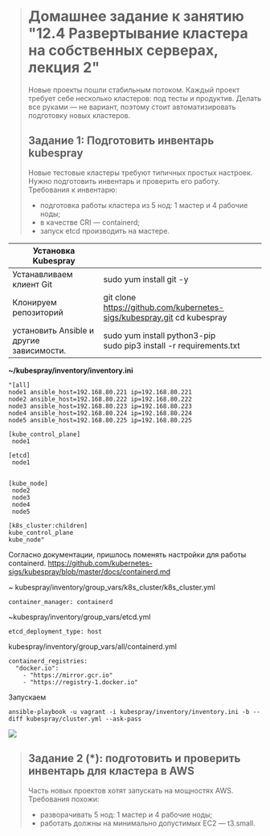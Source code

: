 > # Домашнее задание к занятию "12.4 Развертывание кластера на собственных серверах, лекция 2"
> Новые проекты пошли стабильным потоком. Каждый проект требует себе несколько кластеров: под тесты и продуктив. Делать все руками — не вариант, поэтому стоит автоматизировать подготовку новых кластеров.
>
> ## Задание 1: Подготовить инвентарь kubespray
> Новые тестовые кластеры требуют типичных простых настроек. Нужно подготовить инвентарь и проверить его работу. Требования к инвентарю:
> * подготовка работы кластера из 5 нод: 1 мастер и 4 рабочие ноды;
> * в качестве CRI — containerd;
> * запуск etcd производить на мастере.
>





| Установка Kubespray                      |                                                              |
| ---------------------------------------- | ------------------------------------------------------------ |
| Устанавливаем клиент Git                 | sudo yum install git -y                                      |
| Клонируем репозиторий                    | git clone  https://github.com/kubernetes-sigs/kubespray.git     cd kubespray |
| установить Ansible и другие зависимости. | sudo yum install python3-pip<br/>sudo pip3 install -r requirements.txt |



**~/kubespray/inventory/inventory.ini**

```
"[all]
node1 ansible_host=192.168.80.221 ip=192.168.80.221
node2 ansible_host=192.168.80.222 ip=192.168.80.222
node3 ansible_host=192.168.80.223 ip=192.168.80.223
node4 ansible_host=192.168.80.224 ip=192.168.80.224
node5 ansible_host=192.168.80.225 ip=192.168.80.225

[kube_control_plane]
 node1

[etcd]
 node1


[kube_node]
 node2
 node3
 node4
 node5

[k8s_cluster:children]
kube_control_plane
kube_node"

```

Согласно документации, пришлось поменять настройки для работы containerd.
https://github.com/kubernetes-sigs/kubespray/blob/master/docs/containerd.md

~ kubespray/inventory/group_vars/k8s_cluster/k8s_cluster.yml

```
container_manager: containerd
```

~kubespray/inventory/group_vars/etcd.yml

```
etcd_deployment_type: host
```

kubespray/inventory/group_vars/all/containerd.yml

```
containerd_registries:
  "docker.io":
    - "https://mirror.gcr.io"
    - "https://registry-1.docker.io"
```

Запускаем

```
ansible-playbook -u vagrant -i kubespray/inventory/inventory.ini -b --diff kubespray/cluster.yml --ask-pass
```



![](https://github.com/syatihoko/devops-netology/blob/master/HomeWorks4/12.4_Kubespray.jpg)



> ## Задание 2 (*): подготовить и проверить инвентарь для кластера в AWS
> Часть новых проектов хотят запускать на мощностях AWS. Требования похожи:
> * разворачивать 5 нод: 1 мастер и 4 рабочие ноды;
> * работать должны на минимально допустимых EC2 — t3.small.
>





